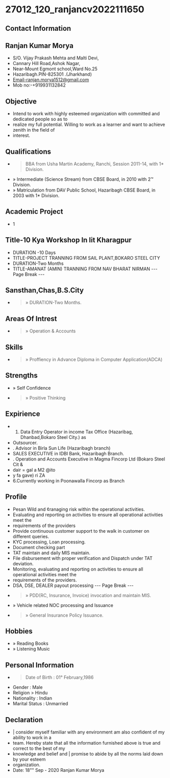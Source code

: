 # 27012_120_ranjancv2022111650

## Contact Information



## Ranjan Kumar Morya

* S/O. Vijay Prakash Mehta and Malti Devi,
* Cannary Hill Road,Ashok Nagar,
* Near-Mount Egmont school,Ward No.25
* Hazaribagh.PIN-825301 .(Jharkhand)
* Email-ranjan.morya1512@gmail.com
* Mob no:-+919931132842


## Objective

* Intend to work with highly esteemed organization with committed and dedicated people so as to
* realize my full potential. Willing to work as a learner and want to achieve zenith in the field of
* interest.


## Qualifications

* > BBA from Usha Martin Academy, Ranchi, Session 2011-14, with 1* Division.
* » Intermediate (Science Stream) from CBSE Board, in 2010 with 2™ Division.
* » Matriculation from DAV Public School, Hazaribagh CBSE Board, in 2003 with 1* Division.


## Academic Project

* 1


## Title-10 Kya Workshop In Iit Kharagpur

* DURATION -10 Days
* TITLE-PROJECT TRANNING FROM SAIL PLANT,BOKARO STEEL CITY
* DURATION-Two Months
* TITLE-AMANAT (AMIN) TRANNING FROM NAV BHARAT NIRMAN
--- Page Break ---


## Sansthan,Chas,B.S.City

* >» DURATION-Two Months.


## Areas Of Intrest

* >» Operation & Accounts


## Skills

* >» Proffiency in Advance Diploma in Computer Application(ADCA)


## Strengths

* » Self Confidence
* >» Positive Thinking


## Expirience

* 1. Data Entry Operator in income Tax Office (Hazaribag, Dhanbad,Bokaro Steel City.) as
* Outsourcer.
* . Advisor in Birla Sun Life (Hazaribagh branch)
* SALES EXECUTIVE in IDBI Bank, Hazaribagh Branch.
* . Operation and Accounts Executive in Magma Fincorp Ltd (Bokaro Steel Cit &
* dair = gal a M2 @ito
* y fa gave) ri ZA
* 6.Currently working in Poonawalla Fincorp as Branch


## Profile

* Pesan Wild and ¢ranaging risk within the operational activities.
* Evaluating and reporting on activities to ensure all operational activities meet the
* requirements of the providers
* Provide continuous customer support to the walk in customer on different queries.
* KYC processing, Loan processing.
* Document checking part
* TAT maintain and daily MIS maintain.
* File disbursement with proper verification and Dispatch under TAT deviation.
* Monitoring, evaluating and reporting on activities to ensure all operational activities meet the
* requirements of the providers.
* DSA, DSE, DEALER payout processing
--- Page Break ---
* >» PDD(RC, Insurance, Invoice) invocation and maintain MIS.
* » Vehicle related NOC processing and Issuance
* >» General Insurance Policy Issuance.


## Hobbies

* » Reading Books
* » Listening Music


## Personal Information

* > Date of Birth : 01° February,1986
* Gender : Male
* Religion > Hindu
* Nationality : Indian
* Marital Status : Unmarried


## Declaration

* | consider myself familiar with any environment am also confident of my ability to work in a
* team. Hereby state that all the information furnished above is true and correct to the best of my
* knowledge and belief and | promise to abide by all the norms laid down by your esteem
* organization.
* Date: 18"" Sep - 2020 Ranjan Kumar Morya

